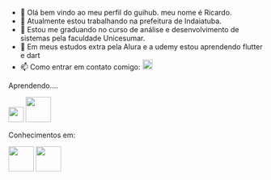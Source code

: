 
- 👋 Olá bem vindo ao meu perfil do guihub. meu nome é Ricardo.
- 🔭 Atualmente estou trabalhando  na prefeitura de Indaiatuba.
- 📝 Estou me graduando no curso de análise e desenvolvimento de sistemas pela faculdade Unicesumar.
-  🌱 Em meus estudos extra pela Alura e a udemy estou aprendendo flutter e dart 
- 📫 Como entrar em contato comigo:  <a href="https://www.linkedin.com/in/ricardo-ribeiro-da-luz-390a26236/" target="_blank"><img 
height=20 src="https://img.shields.io/badge/-LinkedIn-%230077B5?style=for-the-badge&logo=linkedin&logoColor=white" target="_blank"></a>   



Aprendendo.... 

<img height= 30 src= "https://yt3.googleusercontent.com/ytc/AGIKgqM8zh66fZqGKeTkopHaU9GM4zvyuFnQhXThr37u=s900-c-k-c0x00ffffff-no-rj"/>  <img height=50 src="https://cdn.jsdelivr.net/gh/devicons/devicon/icons/dart/dart-original-wordmark.svg" />



Conhecimentos em:

<img height=50  src="https://cdn.jsdelivr.net/gh/devicons/devicon/icons/java/java-original-wordmark.svg" />  <img height= 50 src="https://cdn.jsdelivr.net/gh/devicons/devicon/icons/mysql/mysql-original-wordmark.svg" />



          
          
          
  
          
